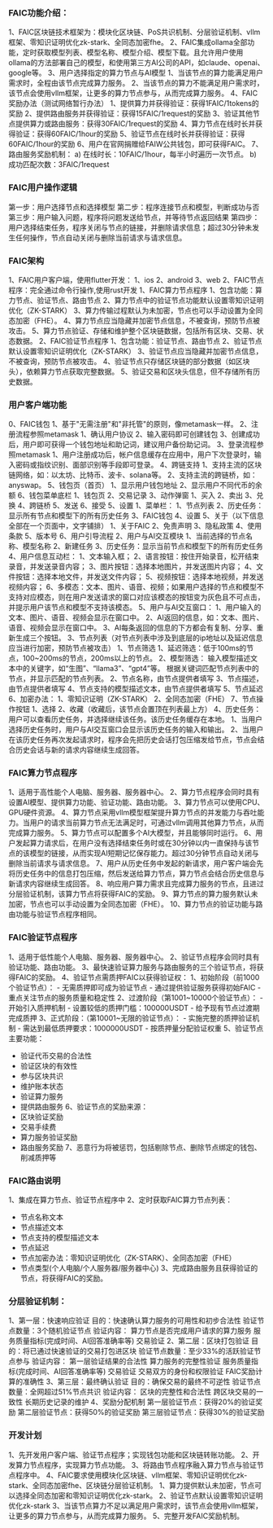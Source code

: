 ### FAIC功能介绍：
1、FAIC区块链技术框架为：模块化区块链、PoS共识机制、分层验证机制、vllm框架、零知识证明优化zk-stark、全同态加密fhe。
2、FAIC集成ollama全部功能，定时获取模型列表、模型名称、模型介绍、模型下载。且允许用户使用ollama的方法部署自己的模型，和使用第三方AI公司的API，如claude、openai、google等。
3、用户选择指定的算力节点与AI模型
  1、当该节点的算力能满足用户需求时，全程由该节点完成算力服务。
  2、当该节点的算力不能满足用户需求时，该节点会使用vllm框架，让更多的算力节点参与，从而完成算力服务。
4、FAIC奖励办法（测试网络暂行办法）
  1、提供算力并获得验证：获得1FAIC/1tokens的奖励
  2、提供路由服务并获得验证：获得15FAIC/1request的奖励
  3、验证其他节点提供算力或路由服务：获得30FAIC/1request的奖励
  4、算力节点在线时长并获得验证：获得60FAIC/1hour的奖励
  5、验证节点在线时长并获得验证：获得60FAIC/1hour的奖励
  6、用户在官网捐赠给FAIW公共钱包，即可获得FAIC。
  7、路由服务奖励机制：
    a) 在线时长：10FAIC/1hour，每半小时遍历一次节点。
    b) 成功匹配次数：3FAIC/1request

### FAIC用户操作逻辑
第一步：用户选择节点和选择模型
第二步：程序连接节点和模型，判断成功与否
第三步：用户输入问题，程序将问题发送给节点，并等待节点返回结果
第四步：用户选择结束任务，程序关闭与节点的链接，并删除请求信息；超过30分钟未发生任何操作，节点自动关闭与删除当前请求与请求信息。

### FAIC架构
1、FAIC用户客户端，使用flutter开发：
  1、ios
  2、android
  3、web
2、FAIC节点程序：完全通过命令行操作,使用rust开发
  1、FAIC算力节点程序
    1、包含功能：算力节点、验证节点、路由节点
    2、算力节点中的验证节点功能默认设置零知识证明优化（ZK-STARK）
    3、算力传输过程默认为未加密，节点也可以手动设置为全同态加密（FHE）。
    4、算力节点应当隐藏并加密节点信息，不被查询，预防节点被攻击。
    5、算力节点验证、存储和维护整个区块链数据，包括所有区块、交易、状态数据。
  2、FAIC验证节点程序
    1、包含功能：验证节点、路由节点
    2、验证节点默认设置零知识证明优化（ZK-STARK）
    3、验证节点应当隐藏并加密节点信息，不被查询，预防节点被攻击。
    4、验证节点只存储区块链的部分数据（如区块头），依赖算力节点获取完整数据。
    5、验证交易和区块头信息，但不存储所有历史数据。

### 用户客户端功能
0、FAIC钱包
  1、基于"无需注册"和"非托管"的原则，像metamask一样。
  2、注册流程参照metamask
    1、确认用户协议
    2、输入密码即可创建钱包
    3、创建成功后，用户即可获得一个钱包地址和助记词，建议用户备份助记词。
  3、登录流程参照metamask
    1、用户注册成功后，帐户信息缓存在应用中，用户下次登录时，输入密码或指纹识别、面部识别等手段即可登录。
  4、跨链支持
    1、支持主流的区块链网络，如：以太坊、比特币、波卡、solana等。
    2、支持主流的跨链桥，如：anyswap。
  5、钱包页（首页）
    1、显示用户钱包地址
    2、显示用户不同代币的余额
  6、钱包菜单底栏
    1、钱包页
    2、交易记录
    3、动作弹窗
      1、买入
      2、卖出
      3、兑换
      4、跨链桥
      5、发送
      6、接受
    5、设置
1、菜单栏：
  1、节点列表
  2、历史任务：显示所有节点和模型下的所有历史任务
  3、FAIC钱包
  4、设置
  5、关于（以下信息全部在一个页面中，文字铺排）
    1、关于FAIC
    2、免责声明
    3、隐私政策
    4、使用条款
    5、版本号
  6、用户引导流程
2、用户与AI交互模块
  1、当前选择的节点名称、模型名称
  2、新建任务
  3、历史任务：显示当前节点和模型下的所有历史任务
  4、用户信息互动栏：
      1、文本输入框；
      2、语言按钮：按住开始录音，松开结束录音，并发送录音内容；
      3、图片按钮：选择本地图片，并发送图片内容；
      4、文件按钮：选择本地文件，并发送文件内容；
      5、视频按钮：选择本地视频，并发送视频内容；
      6、多模态：文本、图片、语音、视频；如果用户选择的节点和模型不支持对应模态，则在用户发送请求的窗口对应该模态的按钮变为灰色且不可点击，并提示用户该节点和模型不支持该模态。
  5、用户与AI交互窗口：
      1、用户输入的文本、图片、语音、视频会显示在窗口中。
      2、AI返回的信息，如：文本、图片、语音、视频会显示在窗口中。
      3、AI每条返回的信息的下方都会有复制、分享、重新生成三个按钮。
3、节点列表（对节点列表中涉及到底层的ip地址以及延迟信息应当进行加密，预防节点被攻击）
  1、节点筛选
      1、延迟筛选：低于100ms的节点，100~200ms的节点，200ms以上的节点。
      2、模型筛选：
          输入模型描述文本中的关键字，如“生图”、“llama3”、“gpt4”等。
          根据关键词匹配节点列表中的节点，并显示匹配的节点列表。
  2、节点名称，由节点提供者填写
  3、节点描述，由节点提供者填写
  4、节点支持的模型描述文本，由节点提供者填写
  5、节点延迟
  6、加密办法：
      1、零知识证明（ZK-STARK）
      2、全同态加密（FHE）
  7、节点操作按钮
      1、选择
      2、收藏（收藏后，该节点会置顶在列表最上方）
4、历史任务：用户可以查看历史任务，并选择继续该任务。该历史任务缓存在本地。
  1、当用户选择历史任务时，用户与AI交互窗口会显示该历史任务的输入和输出。
  2、当用户在该历史任务再次发起请求时，程序会先把历史会话打包压缩发给节点，节点会结合历史会话与新的请求内容继续生成回答。    

### FAIC算力节点程序
  1、适用于高性能个人电脑、服务器、服务器中心。
  2、算力节点程序会同时具有设置AI模型、提供算力功能、验证功能、路由功能。
  3、算力节点可以使用CPU、GPU硬件资源。
  4、算力节点采用vllm模型框架提升算力节点的并发能力与吞吐能力。当用户的请求当前算力节点无法满足时，可通过vllm调用其他算力节点，从而完成算力服务。
  5、算力节点可以配置多个AI大模型，并且能够同时运行。
  6、用户发起算力请求后，在用户没有选择结束任务时或在30分钟以内一直保持与该节点的该模型的链接，从而实现AI短期记忆保存能力。超过30分钟节点自动关闭与删除当前请求与请求信息。
  7、用户从历史任务中发起的新请求，用户客户端会先将历史任务中的信息打包压缩，然后发送给算力节点，算力节点会结合历史信息与新请求内容继续生成回答。
  8、响应用户算力需求且完成算力服务的节点，且进过分层验证机制，该算力节点将获得FAIC的奖励。
  9、算力节点的算力服务默认未加密，节点也可以手动设置为全同态加密（FHE）。
  10、算力节点的验证功能与路由功能与验证节点程序相同。

### FAIC验证节点程序
1、适用于低性能个人电脑、服务器、服务器中心。
2、验证节点程序会同时具有验证功能、路由功能。
3、最快速验证算力服务与路由服务的三个验证节点，将获得FAIC的奖励。
4、验证节点需质押FAIC以获得验证权：
  1、初始阶段（前1000个验证节点）：
    - 无需质押即可成为验证节点
    - 通过提供验证服务获得初始FAIC
    - 重点关注节点的服务质量和稳定性
  2、过渡阶段（第1001~10000个验证节点）：
    - 开始引入质押机制
    - 设置较低的质押门槛：100000USDT
    - 给予现有节点过渡期完成质押
  3、正式阶段：（第10001~无限的验证节点）：
    - 实施完整的质押验证机制
    - 需达到最低质押要求：1000000USDT
    - 按质押量分配验证权重
5、验证节点主要功能：
  - 验证代币交易的合法性
  - 验证区块的有效性
  - 参与区块共识
  - 维护账本状态
  - 验证算力服务
  - 提供路由服务
6、验证节点的奖励来源：
  - 区块验证奖励
  - 交易手续费
  - 算力服务验证奖励
  - 路由服务奖励
7、恶意行为将被惩罚，包括剔除节点、删除节点绑定的钱包、削减质押等

### FAIC路由说明
1、集成在算力节点、验证节点程序中
2、定时获取FAIC算力节点列表：
  - 节点名称文本
  - 节点描述文本
  - 节点支持的模型描述文本
  - 节点延迟
  - 节点加密办法：零知识证明优化（ZK-STARK）、全同态加密（FHE）
  - 节点类型(个人电脑/个人服务器/服务器中心)
3、完成路由服务且获得验证的节点，将获得FAIC的奖励。

### 分层验证机制：
  1、第一层：快速响应验证
    目的：快速确认算力服务的可用性和初步合法性
    验证节点数量：3个随机验证节点
    验证内容：
      算力节点是否完成用户请求的算力服务
      服务质量指标(完成时间、AI回答准确率等)
      交易验证
  2、第二层：区块打包验证
    目的：将已通过快速验证的交易打包进区块
    验证节点数量：至少33%的活跃验证节点参与
    验证内容：
      第一层验证结果的合法性
      算力服务的完整性验证
      服务质量指标(完成时间、AI回答准确率等)
      交易验证
      交易双方的身份和权限验证
      FAIC奖励计算的准确性
  3、第三层：最终确认验证
    目的：确保交易的最终不可逆性
    验证节点数量：全网超过51%节点共识
    验证内容：
      区块的完整性和合法性
      跨区块交易的一致性
      长期历史记录的维护
  4、奖励分配机制
    第一层验证节点：获得20%的验证奖励
    第二层验证节点：获得50%的验证奖励
    第三层验证节点：获得30%的验证奖励

### 开发计划
1、先开发用户客户端、验证节点程序；实现钱包功能和区块链转账功能。
2、开发算力节点程序，实现算力节点功能。
3、将路由节点程序融入算力节点与验证节点程序中。
4、FAIC要求使用模块化区块链、vllm框架、零知识证明优化zk-stark、全同态加密fhe、区块链分层验证机制。
  1、算力提供默认未加密，节点可以选择全同态加密和零知识证明优化zk-stark。
  2、验证节点默认设置零知识证明优化zk-stark
  3、当该节点算力不足以满足用户需求时，该节点会使用vllm框架，让更多的算力节点参与，从而完成算力服务。
5、完整开发FAIC奖励机制。


